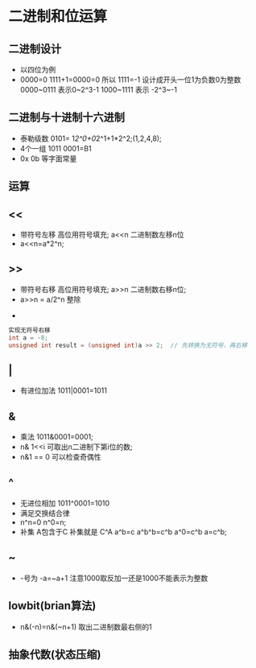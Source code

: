 # 二进制和位运算
## 二进制设计
- 以四位为例
- 0000=0  1111+1=0000=0 所以 1111=-1 设计成开头一位1为负数0为整数
0000~0111 表示0~2^3-1  1000~1111 表示 -2^3~-1
## 二进制与十进制十六进制
- 泰勒级数 0101= 1*2^0+0*2^1+1*2^2;(1,2,4,8);
- 4个一组  1011 0001=B1
- 0x  0b 等字面常量

## 运算
## << 
- 带符号左移 高位用符号填充;
a<<n 二进制数左移n位
- a<<n=a*2^n;
## >>
- 带符号右移 高位用符号填充;
a>>n 二进制数右移n位;
- a>>n = a/2^n 整除
- >>>
```cpp
实现无符号右移
int a = -8;
unsigned int result = (unsigned int)a >> 2;  // 先转换为无符号，再右移
```

## |
- 有进位加法 1011|0001=1011 
## &
- 乘法 1011&0001=0001;
- n& 1<<i 可取出n二进制下第i位的数;
- n&1 == 0 可以检查奇偶性
## ^
- 无进位相加  1011^0001=1010 
- 满足交换结合律
- n^n=0  n^0=n;
- 补集 A包含于C  补集就是 C^A   a^b=c   a^b^b=c^b  a^0=c^b a=c^b;
## ~
- -号为 -a=~a+1 注意1000取反加一还是1000不能表示为整数


## lowbit(brian算法)
- n&(-n)=n&(~n+1) 取出二进制数最右侧的1  

## 抽象代数(状态压缩)